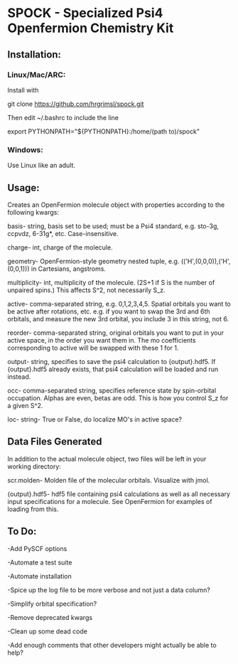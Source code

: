 # SPOCK - Specialized Psi4 Openfermion Chemistry Kit
## Installation:  
### Linux/Mac/ARC:
Install with

git clone https://github.com/hrgrimsl/spock.git

Then edit ~/.bashrc to include the line

export PYTHONPATH="${PYTHONPATH}:/home/(path to)/spock"

### Windows:
Use Linux like an adult.

## Usage:
Creates an OpenFermion molecule object with properties according to the following kwargs:

basis- string, basis set to be used; must be a Psi4 standard, e.g. sto-3g, ccpvdz, 6-31g*, etc.  Case-insensitive.

charge- int, charge of the molecule.

geometry- OpenFermion-style geometry nested tuple, e.g. (('H',(0,0,0)),('H',(0,0,1))) in Cartesians, angstroms. 

multiplicity- int, multiplicity of the molecule.  (2S+1 if S is the number of unpaired spins.)  This affects S^2, not necessarily S_z.

active- comma-separated string, e.g. 0,1,2,3,4,5.  Spatial orbitals you want to be active after rotations, etc.  e.g. if you want to swap the 3rd and 6th orbitals, and measure the new 3rd orbital, you include 3 in this string, not 6.

reorder- comma-separated string, original orbitals you want to put in your active space, in the order you want them in.  The mo coefficients corresponding to active will be swapped with these 1 for 1.

output- string, specifies to save the psi4 calculation to {output}.hdf5.  If {output}.hdf5 already exists, that psi4 calculation will be loaded and run instead.

occ- comma-separated string, specifies reference state by spin-orbital occupation.  Alphas are even, betas are odd.  This is how you control S_z for a given S^2.

loc- string- True or False, do localize MO's in active space? 

## Data Files Generated
In addition to the actual molecule object, two files will be left in your working directory:

scr.molden- Molden file of the molecular orbitals.  Visualize with jmol.

{output}.hdf5- hdf5 file containing psi4 calculations as well as all necessary input specifications for a molecule.  See OpenFermion for examples of loading from this.


## To Do:
-Add PySCF options

-Automate a test suite

-Automate installation

-Spice up the log file to be more verbose and not just a data column?

-Simplify orbital specification?

-Remove deprecated kwargs

-Clean up some dead code

-Add enough comments that other developers might actually be able to help?

